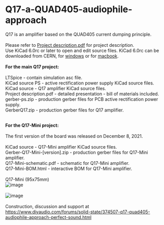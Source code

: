 # Q17-a-QUAD405-audiophile-approach
Q17 is an amplifier based on the QUAD405 current dumping principle.<br>
<br>
Please refer to <a href="https://github.com/tvicol/Q17-a-QUAD405-audiophile-approach/blob/main/Project%20description.pdf">Project description.pdf</a> for project description.<br>
Use KiCad 6.0rc or later to open and edit source files.  KiCad 6.0rc can be downloaded from CERN, for <a href="https://kicad-downloads.s3.cern.ch/index.html?prefix=windows/nightly/">windows</a> or for <a href="https://kicad-downloads.s3.cern.ch/index.html?prefix=osx/nightly/">macbook</a>.<br>
<br>
<b>For the main Q17 project:</b><br>
<br>
LTSpice - contain simulation asc file.<br>
KiCad source PS - active rectification power supply KiCad source files.<br>
KiCad source - Q17 amplifier KiCad source files.<br>
Project description.pdf - detailed presentation - bill of materials included.<br>
gerber-ps.zip - production gerber files for PCB active rectification power supply.<br>
GerberQ17.zip - production gerber files for Q17 amplifier.<br>
<br>

<b>For the Q17-Mini project:</b><br>
<br>
The first version of the board was released on December 8, 2021.<br>
<br>
KiCad source - Q17-Mini amplifier KiCad source files.<br>
Gerber-Q17-Mini-[version].zip - production gerber files for Q17-Mini amplifier.<br>
Q17-Mini-schematic.pdf - schematic for Q17-Mini amplifier.<br>
Q17-Mini-BOM.html - interactive BOM for Q17-Mini amplifier.<br>
<br>
Q17-Mini (95x75mm)<br>
![image](https://user-images.githubusercontent.com/12907102/145293399-1e0a8ed4-a575-4bab-a02a-047cca737625.jpeg)<br>
<br>
![image](https://user-images.githubusercontent.com/12907102/145689635-1fcb7f58-4b2d-47f2-afcf-9cfb3b32edd2.jpg)<br>
<br>
Construction, discussion and support at https://www.diyaudio.com/forums/solid-state/374507-q17-quad405-audiophile-approach-perfect-sound.html

